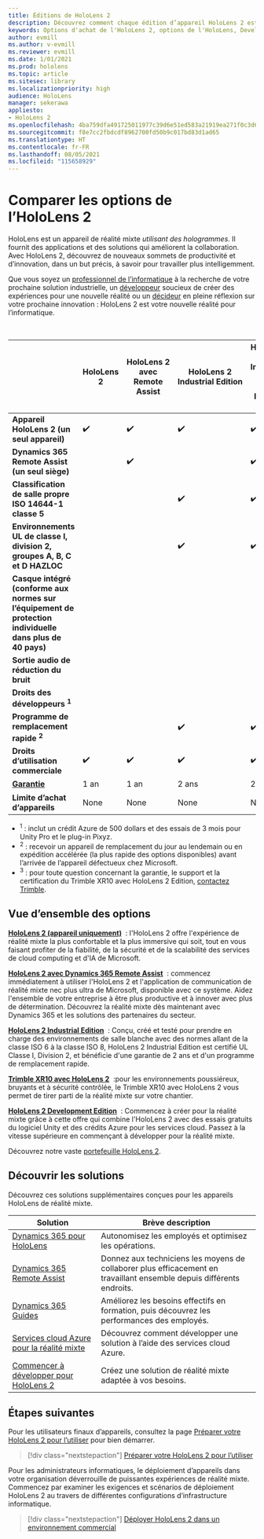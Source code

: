 ```yaml
---
title: Éditions de HoloLens 2
description: Découvrez comment chaque édition d’appareil HoloLens 2 est identique ou différente et la procédure à suivre après en avoir obtenu une.
keywords: Options d'achat de l'HoloLens 2, options de l'HoloLens, Developer Edition
author: evmill
ms.author: v-evmill
ms.reviewer: evmill
ms.date: 1/01/2021
ms.prod: hololens
ms.topic: article
ms.sitesec: library
ms.localizationpriority: high
audience: HoloLens
manager: sekerawa
appliesto:
- HoloLens 2
ms.openlocfilehash: 4ba759dfa491725011977c39d6e51ed583a21919ea271f0c3d6482c0847938fb
ms.sourcegitcommit: f8e7cc2fbdcdf8962700fd50b9c017bd83d1ad65
ms.translationtype: HT
ms.contentlocale: fr-FR
ms.lasthandoff: 08/05/2021
ms.locfileid: "115658929"
---
```

# <a name="compare-hololens-2-options"></a>Comparer les options de l’HoloLens 2

HoloLens est un appareil de réalité mixte *utilisant des hologrammes*. Il fournit des applications et des solutions qui améliorent la collaboration. Avec HoloLens 2, découvrez de nouveaux sommets de productivité et d’innovation, dans un but précis, à savoir pour travailler plus intelligemment.

Que vous soyez un [professionnel de l’informatique](https://www.microsoft.com/hololens/apps) à la recherche de votre prochaine solution industrielle, un [développeur](https://www.microsoft.com/hololens/developers) soucieux de créer des expériences pour une nouvelle réalité ou un [décideur](https://www.microsoft.com/hololens/apps) en pleine réflexion sur votre prochaine innovation : HoloLens 2 est votre nouvelle réalité pour l’informatique.

<br>

|                                                      | HoloLens 2 | HoloLens 2 avec Remote Assist | HoloLens 2 Industrial Edition | HoloLens 2 Industrial Edition avec Remote Assist | Trimble XR10 avec HoloLens 2 | HoloLens 2 Development Edition |
|------------------------------------------------------|------------|-------------------------------|-------------------------------|--------------------------------------------------|------------------------------|--------------------------------|
| **Appareil HoloLens 2 (un seul appareil)**                       |      ✔️     |               ✔️               |               ✔️               |                         ✔️                        |               ✔️              |                ✔️               |
| **Dynamics 365 Remote Assist (un seul siège)**                |            |               ✔️               |                               |                         ✔️                        |                              |                                |
| **Classification de salle propre ISO 14644-1 classe 5**           |            |                               |               ✔️               |                         ✔️                        |                              |                                |
| **Environnements UL de classe I, division 2, groupes A, B, C et D HAZLOC**                     |            |                               |               ✔️               |                         ✔️                        |               ✔️              |                                |
| **Casque intégré (conforme aux normes sur l’équipement de protection individuelle dans plus de 40 pays)** |            |                               |                               |                                                  |               ✔️              |                                |
| **Sortie audio de réduction du bruit**                        |            |                               |                               |                                                  |               ✔️              |                                |
| **Droits des développeurs <sup>1</sup>**                             |            |                               |                               |                                                  |                              |                ✔️               |
| **Programme de remplacement rapide <sup>2</sup>**                          |            |                               |               ✔️               |                         ✔️                        |                              |                                |
| **Droits d’utilisation commerciale**                                |      ✔️     |               ✔️               |               ✔️               |                         ✔️                        |               ✔️              |                                |
| [**Garantie**](hololens2-hardware.md#warranty-information)                                             |   1 an   |             1 an            |             2 ans            |                      2 ans                      |            1 an <sup>3</sup>            |             1 an             |
| **Limite d’achat d’appareils**                                |    None    |              None             |              None             |                       None                       |             None             |       Un par transaction      |

- <sup>1</sup> : inclut un crédit Azure de 500 dollars et des essais de 3 mois pour Unity Pro et le plug-in Pixyz.
- <sup>2</sup> : recevoir un appareil de remplacement du jour au lendemain ou en expédition accélérée (la plus rapide des options disponibles) avant l’arrivée de l’appareil défectueux chez Microsoft.
- <sup>3</sup> : pour toute question concernant la garantie, le support et la certification du Trimble XR10 avec HoloLens 2 Edition, [contactez Trimble](https://fieldtech.trimble.com/en/contact-support).


## <a name="options-overview"></a>Vue d’ensemble des options

**[HoloLens 2 (appareil uniquement)](hololens2-options-device-only.md)**  : l'HoloLens 2 offre l'expérience de réalité mixte la plus confortable et la plus immersive qui soit, tout en vous faisant profiter de la fiabilité, de la sécurité et de la scalabilité des services de cloud computing et d'IA de Microsoft.

**[HoloLens 2 avec Dynamics 365 Remote Assist](hololens2-options-remote-assist.md)**  : commencez immédiatement à utiliser l'HoloLens 2 et l'application de communication de réalité mixte nec plus ultra de Microsoft, disponible avec ce système. Aidez l'ensemble de votre entreprise à être plus productive et à innover avec plus de détermination. Découvrez la réalité mixte dès maintenant avec Dynamics 365 et les solutions des partenaires du secteur.

**[HoloLens 2 Industrial Edition](hololens2-options-industrial-edition.md)**  : Conçu, créé et testé pour prendre en charge des environnements de salle blanche avec des normes allant de la classe ISO 6 à la classe ISO 8, HoloLens 2 Industrial Edition est certifié UL Classe I, Division 2, et bénéficie d'une garantie de 2 ans et d'un programme de remplacement rapide.

**[Trimble XR10 avec HoloLens 2](hololens2-options-trimble-xr10-edition.md)**  :pour les environnements poussiéreux, bruyants et à sécurité contrôlée, le Trimble XR10 avec HoloLens 2 vous permet de tirer parti de la réalité mixte sur votre chantier.

**[HoloLens 2 Development Edition](hololens2-options-dev-edition.md)**  : Commencez à créer pour la réalité mixte grâce à cette offre qui combine l'HoloLens 2 avec des essais gratuits du logiciel Unity et des crédits Azure pour les services cloud. Passez à la vitesse supérieure en commençant à développer pour la réalité mixte.

Découvrez notre vaste [portefeuille HoloLens 2](https://www.microsoft.com/hololens/buy).

## <a name="explore-solutions"></a>Découvrir les solutions

Découvrez ces solutions supplémentaires conçues pour les appareils HoloLens de réalité mixte.

| Solution | Brève description                                                                                |
|----------|---------------------------------------------------------------------------------------------------|
| [Dynamics 365 pour HoloLens](https://www.microsoft.com//hololens/apps)          | Autonomisez les employés et optimisez les opérations.                                                        |
| [Dynamics 365 Remote Assist](https://dynamics.microsoft.com/mixed-reality/remote-assist/)          | Donnez aux techniciens les moyens de collaborer plus efficacement en travaillant ensemble depuis différents endroits. |
|   [Dynamics 365 Guides](https://dynamics.microsoft.com/mixed-reality/guides/)        | Améliorez les besoins effectifs en formation, puis découvrez les performances des employés.                          |
|  [Services cloud Azure pour la réalité mixte](/windows/mixed-reality/develop/mixed-reality-cloud-services#:~:text=Mixed%20Reality%20services%20Mixed%20Reality%20cloud%20services%20like,all%20in%20the%20context%20of%20your%20users%E2%80%99%20environments)         | Découvrez comment développer une solution à l’aide des services cloud Azure.                                       |
|  [Commencer à développer pour HoloLens 2](/windows/mixed-reality/develop/development?tabs=unity)         | Créez une solution de réalité mixte adaptée à vos besoins.                                                 |

## <a name="next-steps"></a>Étapes suivantes

Pour les utilisateurs finaux d’appareils, consultez la page [Préparer votre HoloLens 2 pour l’utiliser](hololens2-setup.md) pour bien démarrer.

> [!div class="nextstepaction"]
> [Préparer votre HoloLens 2 pour l’utiliser](hololens2-setup.md)

Pour les administrateurs informatiques, le déploiement d’appareils dans votre organisation déverrouille de puissantes expériences de réalité mixte. Commencez par examiner les exigences et scénarios de déploiement HoloLens 2 au travers de différentes configurations d’infrastructure informatique.

> [!div class="nextstepaction"]
> [Déployer HoloLens 2 dans un environnement commercial](hololens-requirements.md)

